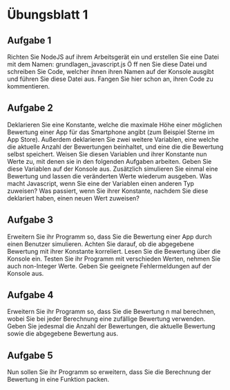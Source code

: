 # Übungsblatt 1

## Aufgabe 1
Richten Sie NodeJS auf ihrem Arbeitsgerät ein und erstellen Sie eine Datei mit dem Namen: 
grundlagen_javascript.js
Ö
ff
nen Sie diese Datei und schreiben Sie Code, welcher ihnen ihren Namen auf der Konsole 
ausgibt und führen Sie diese Datei aus. Fangen Sie hier schon an, ihren Code zu kommentieren. 

## Aufgabe 2
Deklarieren Sie eine Konstante, welche die maximale Höhe einer möglichen Bewertung einer App 
für  das  Smartphone  angibt  (zum  Beispiel  Sterne  im  App  Store).  Außerdem  deklarieren  Sie  zwei 
weitere  Variablen,  eine  welche  die  aktuelle  Anzahl  der  Bewertungen  beinhaltet,  und  eine  die  die 
Bewertung  selbst  speichert.  Weisen  Sie  diesen  Variablen  und  ihrer  Konstante  nun  Werte  zu,  mit 
denen  sie  in  den  folgenden  Aufgaben  arbeiten.  Geben  Sie  diese  Variablen  auf  der  Konsole  aus. 
Zusätzlich  simulieren  Sie  einmal  eine  Bewertung  und  lassen  die  veränderten  Werte  wiederum 
ausgeben. Was macht Javascript, wenn Sie eine der Variablen einen anderen Typ zuweisen? Was 
passiert,  wenn  Sie  ihrer  Konstante,  nachdem  Sie  diese  deklariert  haben,  einen  neuen  Wert 
zuweisen? 

## Aufgabe 3
Erweitern  Sie  ihr  Programm  so,  dass  Sie  die  Bewertung  einer  App  durch  einen  Benutzer 
simulieren. Achten Sie darauf, ob die abgegebene Bewertung mit ihrer Konstante korreliert. Lesen 
Sie  die  Bewertung  über  die  Konsole  ein.  Testen  Sie  ihr  Programm  mit  verschieden  Werten, 
nehmen Sie auch non-Integer Werte. Geben Sie geeignete Fehlermeldungen auf der Konsole aus.

## Aufgabe 4
Erweitern  Sie  ihr  Programm  so,  dass  Sie  die  Bewertung  n  mal  berechnen,  wobei  Sie  bei  jeder 
Berechnung   eine   zufällige   Bewertung   verwenden.   Geben   Sie   jedesmal   die   Anzahl   der 
Bewertungen, die aktuelle Bewertung sowie die abgegebene Bewertung aus. 

## Aufgabe 5
Nun  sollen  Sie  ihr  Programm  so  erweitern,  dass  Sie  die  Berechnung  der  Bewertung  in  eine 
Funktion packen.
